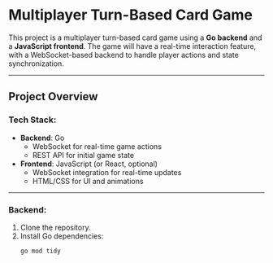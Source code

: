 # Multiplayer Turn-Based Card Game

This project is a multiplayer turn-based card game using a **Go backend** and a **JavaScript frontend**. The game will have a real-time interaction feature, with a WebSocket-based backend to handle player actions and state synchronization.

---

## Project Overview

### **Tech Stack**:
- **Backend**: Go
  - WebSocket for real-time game actions
  - REST API for initial game state
- **Frontend**: JavaScript (or React, optional)
  - WebSocket integration for real-time updates
  - HTML/CSS for UI and animations

---

### **Backend**:
1. Clone the repository.
2. Install Go dependencies:
   ```bash
   go mod tidy
